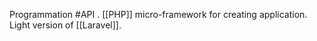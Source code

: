 Programmation #API .
[[PHP]] micro-framework for creating application.
Light version of [[Laravel]].

